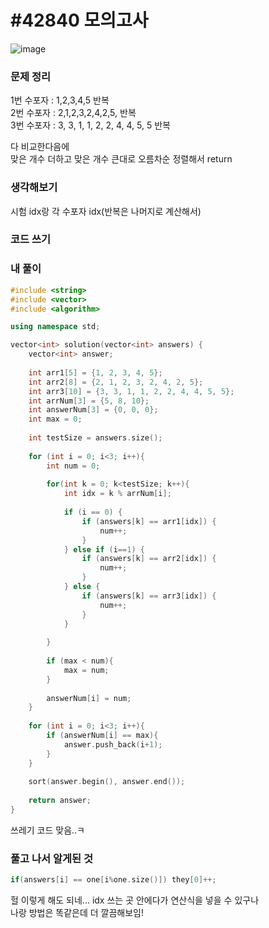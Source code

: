 # #42840 모의고사

![image](https://user-images.githubusercontent.com/28949235/122393684-18ab3800-cfb0-11eb-99de-966a14bc6634.png)

### 문제 정리

1번 수포자 : 1,2,3,4,5 반복  
2번 수포자 : 2,1,2,3,2,4,2,5, 반복  
3번 수포자 : 3, 3, 1, 1, 2, 2, 4, 4, 5, 5 반복

다 비교한다음에  
맞은 개수 더하고 맞은 개수 큰대로 오름차순 정렬해서 return

### 생각해보기

시험 idx랑 각 수포자 idx(반복은 나머지로 계산해서)   


### 코드 쓰기

### 내 풀이

```c++
#include <string>
#include <vector>
#include <algorithm>

using namespace std;

vector<int> solution(vector<int> answers) {
    vector<int> answer;
    
    int arr1[5] = {1, 2, 3, 4, 5};
    int arr2[8] = {2, 1, 2, 3, 2, 4, 2, 5};
    int arr3[10] = {3, 3, 1, 1, 2, 2, 4, 4, 5, 5};
    int arrNum[3] = {5, 8, 10};
    int answerNum[3] = {0, 0, 0};
    int max = 0;
    
    int testSize = answers.size();
    
    for (int i = 0; i<3; i++){
        int num = 0;
        
        for(int k = 0; k<testSize; k++){
            int idx = k % arrNum[i];
            
            if (i == 0) {
                if (answers[k] == arr1[idx]) {
                    num++;
                }
            } else if (i==1) {
                if (answers[k] == arr2[idx]) {
                    num++;
                }
            } else {
                if (answers[k] == arr3[idx]) {
                    num++;
                }
            }
            
        }
        
        if (max < num){
            max = num;
        }
        
        answerNum[i] = num;
    }
    
    for (int i = 0; i<3; i++){
        if (answerNum[i] == max){
            answer.push_back(i+1);
        }
    }
    
    sort(answer.begin(), answer.end());
    
    return answer;
}
```

쓰레기 코드 맞음..ㅋ

### 풀고 나서 알게된 것

```c++
if(answers[i] == one[i%one.size()]) they[0]++;
```

헐 이렇게 해도 되네... idx 쓰는 곳 안에다가 연산식을 넣을 수 있구나  
나랑 방법은 똑같은데 더 깔끔해보임!


